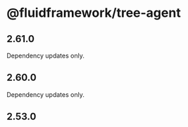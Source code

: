 # @fluidframework/tree-agent

## 2.61.0

Dependency updates only.

## 2.60.0

Dependency updates only.

## 2.53.0
